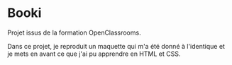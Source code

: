 # Booki

Projet issus de la formation OpenClassrooms.

Dans ce projet, je reproduit un maquette qui m'a été donné à l'identique et je mets en avant ce que j'ai pu apprendre en HTML et CSS.
